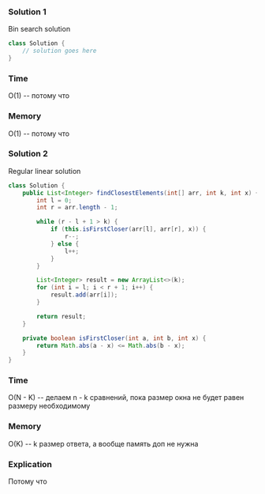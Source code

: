### Solution 1
Bin search solution
```java
class Solution {
    // solution goes here
}
```
### Time
O(1) -- потому что
### Memory
O(1) -- потому что
### Solution 2
Regular linear solution
```java
class Solution {
    public List<Integer> findClosestElements(int[] arr, int k, int x) {
        int l = 0;
        int r = arr.length - 1;

        while (r - l + 1 > k) {
            if (this.isFirstCloser(arr[l], arr[r], x)) {
                r--;
            } else {
                l++;
            }
        }

        List<Integer> result = new ArrayList<>(k);
        for (int i = l; i < r + 1; i++) {
            result.add(arr[i]);
        }

        return result;
    }

    private boolean isFirstCloser(int a, int b, int x) {
        return Math.abs(a - x) <= Math.abs(b - x);
    }
}
```
### Time
O(N - K) --  делаем n - k сравнений, пока размер окна не будет равен размеру необходимому
### Memory
O(K) -- k размер ответа, а вообще память доп не нужна
### Explication
Потому что